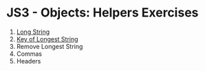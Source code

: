 # JS3 - Objects: Helpers Exercises

1. [Long String](long-string/README.md)
2. [Key of Longest String](key-of-longest-string/README.md)
3. Remove Longest String
4. Commas
5. Headers
